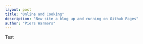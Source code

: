 ```yaml
---
layout: post
title: "Online and Cooking"
description: "New site a blog up and running on Github Pages"
author: "Piers Warmers"
---
```

Test